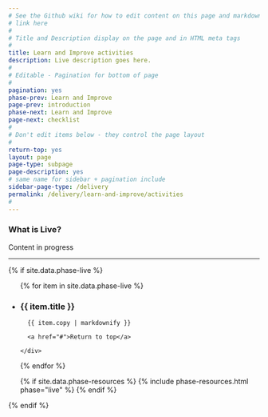 ```yaml
---
# See the Github wiki for how to edit content on this page and markdown styles you can use:
# link here
#
# Title and Description display on the page and in HTML meta tags
#
title: Learn and Improve activities
description: Live description goes here.
#
# Editable - Pagination for bottom of page
#
pagination: yes
phase-prev: Learn and Improve
page-prev: introduction
phase-next: Learn and Improve
page-next: checklist
#
# Don't edit items below - they control the page layout
#
return-top: yes
layout: page
page-type: subpage
page-description: yes
# same name for sidebar + pagination include
sidebar-page-type: /delivery
permalink: /delivery/learn-and-improve/activities
#
---
```


### What is Live?

Content in progress

<hr>

{% if site.data.phase-live %}

<ul class="usa-accordion secondary-accordion">

  {% for item in site.data.phase-live %}

  <li>
    <h3 id="{{ item.title | downcase | replace: ' ', '-' }}" class="usa-accordion-button"
      aria-expanded="false"
      aria-controls="{{ item.number }}">
      {{ item.title }}
    </h3>
    <div id="{{ item.number }}" class="usa-accordion-content secondary-accordion-content">

      {{ item.copy | markdownify }}

      <a href="#">Return to top</a>

    </div>

  </li>

  {% endfor %}

  {% if site.data.phase-resources %}
    {% include phase-resources.html phase="live" %}
  {% endif %}

</ul>

{% endif %}
